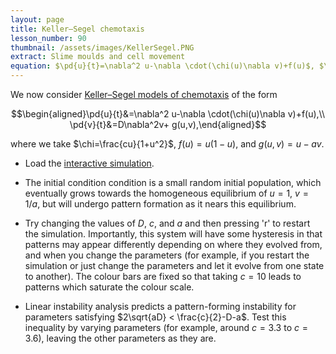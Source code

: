 ```yaml
---
layout: page
title: Keller–Segel chemotaxis
lesson_number: 90
thumbnail: /assets/images/KellerSegel.PNG
extract: Slime moulds and cell movement
equation: $\pd{u}{t}=\nabla^2 u-\nabla \cdot(\chi(u)\nabla v)+f(u)$, $\pd{v}{t}=D\nabla^2v+ g(u,v)$
---
```

We now consider [Keller–Segel models of chemotaxis](https://en.wikipedia.org/wiki/Chemotaxis#Mathematical_models) of the form

$$\begin{aligned}\pd{u}{t}&=\nabla^2 u-\nabla \cdot(\chi(u)\nabla v)+f(u),\\ \pd{v}{t}&=D\nabla^2v+ g(u,v),\end{aligned}$$

where we take $\chi=\frac{cu}{1+u^2}$, $f(u)=u(1-u)$, and $g(u,v) = u-av$.

* Load the [interactive simulation](/sim/?preset=KellerSegel). 

* The initial condition condition is a small random initial population, which eventually grows towards the homogeneous equilibrium of $u=1$, $v=1/a$, but will undergo pattern formation as it nears this equilibrium. 

* Try changing the values of $D$, $c$, and $a$ and then pressing 'r' to restart the simulation. Importantly, this system will have some hysteresis in that patterns may appear differently depending on where they evolved from, and when you change the parameters (for example, if you restart the simulation or just change the parameters and let it evolve from one state to another). The colour bars are fixed so that taking $c=10$ leads to patterns which saturate the colour scale.

* Linear instability analysis predicts a pattern-forming instability for parameters satisfying $2\sqrt{aD} < \frac{c}{2}-D-a$. Test this inequality by varying parameters (for example, around $c = 3.3$ to $c=3.6$), leaving the other parameters as they are.
